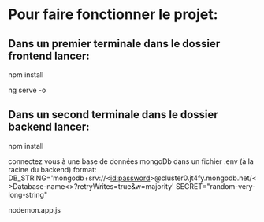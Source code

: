 # Pour faire fonctionner le projet:

## Dans un premier terminale dans le dossier frontend lancer:

npm install

ng serve -o

## Dans un second terminale dans le dossier backend lancer:

npm install

connectez vous à une base de données mongoDb dans un fichier .env (à la racine du backend) format:
DB_STRING='mongodb+srv://<<id:password>>@cluster0.jt4fy.mongodb.net/<>Database-name<>?retryWrites=true&w=majority'
SECRET="random-very-long-string"

nodemon.app.js 

